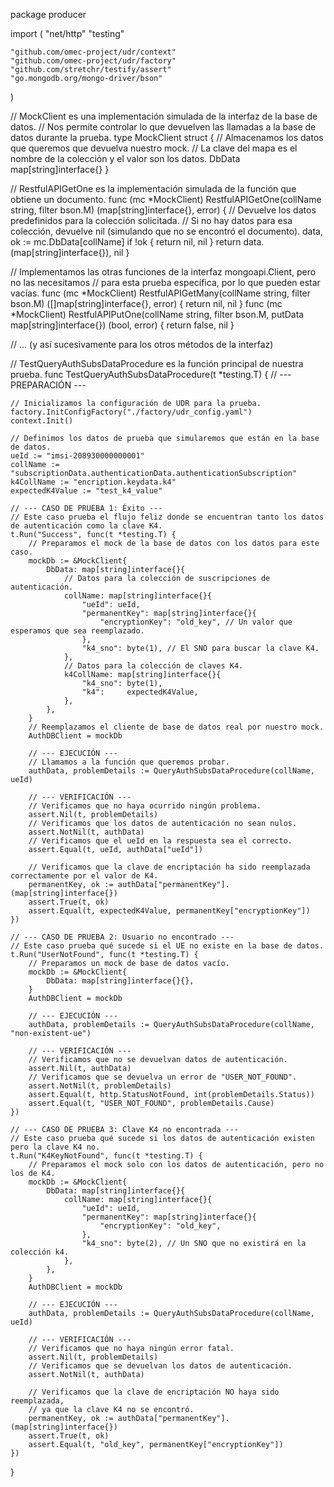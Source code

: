 package producer

import (
	"net/http"
	"testing"

	"github.com/omec-project/udr/context"
	"github.com/omec-project/udr/factory"
	"github.com/stretchr/testify/assert"
	"go.mongodb.org/mongo-driver/bson"
)

// MockClient es una implementación simulada de la interfaz de la base de datos.
// Nos permite controlar lo que devuelven las llamadas a la base de datos durante la prueba.
type MockClient struct {
	// Almacenamos los datos que queremos que devuelva nuestro mock.
	// La clave del mapa es el nombre de la colección y el valor son los datos.
	DbData map[string]interface{}
}

// RestfulAPIGetOne es la implementación simulada de la función que obtiene un documento.
func (mc *MockClient) RestfulAPIGetOne(collName string, filter bson.M) (map[string]interface{}, error) {
	// Devuelve los datos predefinidos para la colección solicitada.
	// Si no hay datos para esa colección, devuelve nil (simulando que no se encontró el documento).
	data, ok := mc.DbData[collName]
	if !ok {
		return nil, nil
	}
	return data.(map[string]interface{}), nil
}

// Implementamos las otras funciones de la interfaz mongoapi.Client, pero no las necesitamos
// para esta prueba específica, por lo que pueden estar vacías.
func (mc *MockClient) RestfulAPIGetMany(collName string, filter bson.M) ([]map[string]interface{}, error) {
	return nil, nil
}
func (mc *MockClient) RestfulAPIPutOne(collName string, filter bson.M, putData map[string]interface{}) (bool, error) {
	return false, nil
}

// ... (y así sucesivamente para los otros métodos de la interfaz)

// TestQueryAuthSubsDataProcedure es la función principal de nuestra prueba.
func TestQueryAuthSubsDataProcedure(t *testing.T) {
	// --- PREPARACIÓN ---

	// Inicializamos la configuración de UDR para la prueba.
	factory.InitConfigFactory("./factory/udr_config.yaml")
	context.Init()

	// Definimos los datos de prueba que simularemos que están en la base de datos.
	ueId := "imsi-208930000000001"
	collName := "subscriptionData.authenticationData.authenticationSubscription"
	k4CollName := "encription.keydata.k4"
	expectedK4Value := "test_k4_value"

	// --- CASO DE PRUEBA 1: Éxito ---
	// Este caso prueba el flujo feliz donde se encuentran tanto los datos de autenticación como la clave K4.
	t.Run("Success", func(t *testing.T) {
		// Preparamos el mock de la base de datos con los datos para este caso.
		mockDb := &MockClient{
			DbData: map[string]interface{}{
				// Datos para la colección de suscripciones de autenticación.
				collName: map[string]interface{}{
					"ueId": ueId,
					"permanentKey": map[string]interface{}{
						"encryptionKey": "old_key", // Un valor que esperamos que sea reemplazado.
					},
					"k4_sno": byte(1), // El SNO para buscar la clave K4.
				},
				// Datos para la colección de claves K4.
				k4CollName: map[string]interface{}{
					"k4_sno": byte(1),
					"k4":     expectedK4Value,
				},
			},
		}
		// Reemplazamos el cliente de base de datos real por nuestro mock.
		AuthDBClient = mockDb

		// --- EJECUCIÓN ---
		// Llamamos a la función que queremos probar.
		authData, problemDetails := QueryAuthSubsDataProcedure(collName, ueId)

		// --- VERIFICACIÓN ---
		// Verificamos que no haya ocurrido ningún problema.
		assert.Nil(t, problemDetails)
		// Verificamos que los datos de autenticación no sean nulos.
		assert.NotNil(t, authData)
		// Verificamos que el ueId en la respuesta sea el correcto.
		assert.Equal(t, ueId, authData["ueId"])

		// Verificamos que la clave de encriptación ha sido reemplazada correctamente por el valor de K4.
		permanentKey, ok := authData["permanentKey"].(map[string]interface{})
		assert.True(t, ok)
		assert.Equal(t, expectedK4Value, permanentKey["encryptionKey"])
	})

	// --- CASO DE PRUEBA 2: Usuario no encontrado ---
	// Este caso prueba qué sucede si el UE no existe en la base de datos.
	t.Run("UserNotFound", func(t *testing.T) {
		// Preparamos un mock de base de datos vacío.
		mockDb := &MockClient{
			DbData: map[string]interface{}{},
		}
		AuthDBClient = mockDb

		// --- EJECUCIÓN ---
		authData, problemDetails := QueryAuthSubsDataProcedure(collName, "non-existent-ue")

		// --- VERIFICACIÓN ---
		// Verificamos que no se devuelvan datos de autenticación.
		assert.Nil(t, authData)
		// Verificamos que se devuelva un error de "USER_NOT_FOUND".
		assert.NotNil(t, problemDetails)
		assert.Equal(t, http.StatusNotFound, int(problemDetails.Status))
		assert.Equal(t, "USER_NOT_FOUND", problemDetails.Cause)
	})

	// --- CASO DE PRUEBA 3: Clave K4 no encontrada ---
	// Este caso prueba qué sucede si los datos de autenticación existen pero la clave K4 no.
	t.Run("K4KeyNotFound", func(t *testing.T) {
		// Preparamos el mock solo con los datos de autenticación, pero no los de K4.
		mockDb := &MockClient{
			DbData: map[string]interface{}{
				collName: map[string]interface{}{
					"ueId": ueId,
					"permanentKey": map[string]interface{}{
						"encryptionKey": "old_key",
					},
					"k4_sno": byte(2), // Un SNO que no existirá en la colección k4.
				},
			},
		}
		AuthDBClient = mockDb

		// --- EJECUCIÓN ---
		authData, problemDetails := QueryAuthSubsDataProcedure(collName, ueId)

		// --- VERIFICACIÓN ---
		// Verificamos que no haya ningún error fatal.
		assert.Nil(t, problemDetails)
		// Verificamos que se devuelvan los datos de autenticación.
		assert.NotNil(t, authData)

		// Verificamos que la clave de encriptación NO haya sido reemplazada,
		// ya que la clave K4 no se encontró.
		permanentKey, ok := authData["permanentKey"].(map[string]interface{})
		assert.True(t, ok)
		assert.Equal(t, "old_key", permanentKey["encryptionKey"])
	})
}
